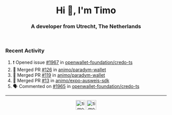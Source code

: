<h1 align="center">Hi 👋, I'm Timo</h1>
<h3 align="center">A developer from Utrecht, The Netherlands</h3>
<br/>
<!-- https://github.com/rahuldkjain/github-profile-readme-generator --!>

<!--  <p align="left"><img src="https://github-readme-stats.vercel.app/api?username=timoglastra&show_icons=true&count_private=true&" alt="timoglastra" /></p> --!>

<!--
Github language stats
<p align="left"><img src="https://github-readme-stats.vercel.app/api/top-langs/?username=timoglastra&layout=compact" alt="timoglastra" /><p>
-->

<!-- Codestats language stats -->
<!-- <p align="left"><img src="https://codestats-readme.vercel.app/api/top-langs/?username=timoglastra&layout=compact&language_count=12" alt="timoglastra" /><p>    --!>
  
<h3>Recent Activity</h3>

<!--START_SECTION:activity-->
1. ❗ Opened issue [#1967](https://github.com/openwallet-foundation/credo-ts/issues/1967) in [openwallet-foundation/credo-ts](https://github.com/openwallet-foundation/credo-ts)
2. 🎉 Merged PR [#126](https://github.com/animo/paradym-wallet/pull/126) in [animo/paradym-wallet](https://github.com/animo/paradym-wallet)
3. 🎉 Merged PR [#119](https://github.com/animo/paradym-wallet/pull/119) in [animo/paradym-wallet](https://github.com/animo/paradym-wallet)
4. 🎉 Merged PR [#13](https://github.com/animo/expo-ausweis-sdk/pull/13) in [animo/expo-ausweis-sdk](https://github.com/animo/expo-ausweis-sdk)
5. 🗣 Commented on [#1965](https://github.com/openwallet-foundation/credo-ts/issues/1965#issuecomment-2249917665) in [openwallet-foundation/credo-ts](https://github.com/openwallet-foundation/credo-ts)
<!--END_SECTION:activity-->

---

<p align="center">
<a href="https://twitter.com/timoglastra" target="blank"><img align="center" src="https://cdn.jsdelivr.net/npm/simple-icons@3.0.1/icons/twitter.svg" alt="timoglastra" height="30" width="30" /></a>
<a href="https://linkedin.com/in/timoglastra" target="blank"><img align="center" src="https://cdn.jsdelivr.net/npm/simple-icons@3.0.1/icons/linkedin.svg" alt="timoglastra" height="30" width="30" /></a>
</p>



